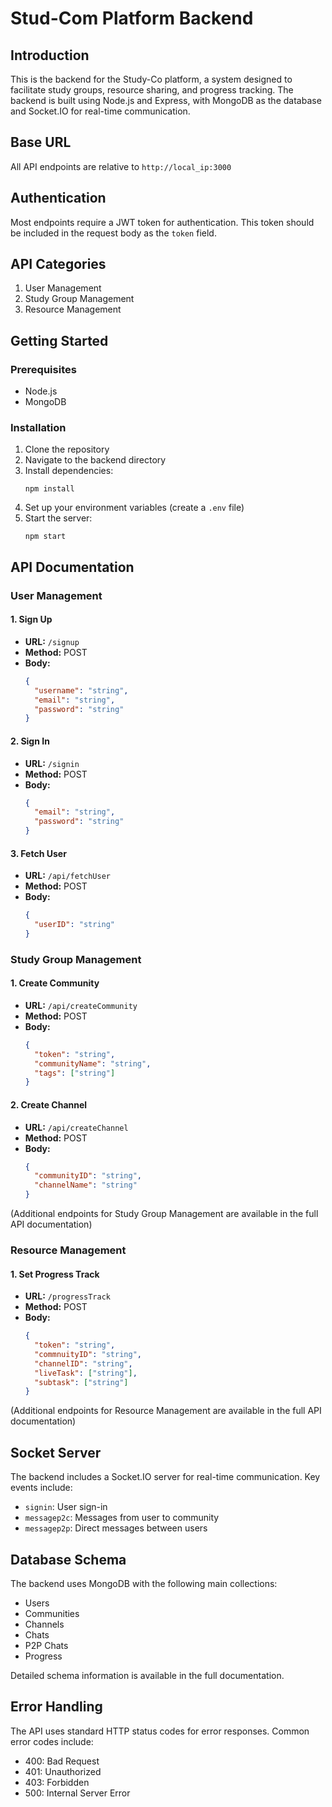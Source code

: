 # Stud-Com Platform Backend

## Introduction

This is the backend for the Study-Co platform, a system designed to facilitate study groups, resource sharing, and progress tracking. The backend is built using Node.js and Express, with MongoDB as the database and Socket.IO for real-time communication.

## Base URL

All API endpoints are relative to `http://local_ip:3000`

## Authentication

Most endpoints require a JWT token for authentication. This token should be included in the request body as the `token` field.

## API Categories

1. User Management
2. Study Group Management
3. Resource Management

## Getting Started

### Prerequisites

- Node.js
- MongoDB

### Installation

1. Clone the repository
2. Navigate to the backend directory
3. Install dependencies:
   ```
   npm install
   ```
4. Set up your environment variables (create a `.env` file)
5. Start the server:
   ```
   npm start
   ```

## API Documentation

### User Management

#### 1. Sign Up
- **URL:** `/signup`
- **Method:** POST
- **Body:**
  ```json
  {
    "username": "string",
    "email": "string",
    "password": "string"
  }
  ```

#### 2. Sign In
- **URL:** `/signin`
- **Method:** POST
- **Body:**
  ```json
  {
    "email": "string",
    "password": "string"
  }
  ```

#### 3. Fetch User
- **URL:** `/api/fetchUser`
- **Method:** POST
- **Body:**
  ```json
  {
    "userID": "string"
  }
  ```

### Study Group Management

#### 1. Create Community
- **URL:** `/api/createCommunity`
- **Method:** POST
- **Body:**
  ```json
  {
    "token": "string",
    "communityName": "string",
    "tags": ["string"]
  }
  ```

#### 2. Create Channel
- **URL:** `/api/createChannel`
- **Method:** POST
- **Body:**
  ```json
  {
    "communityID": "string",
    "channelName": "string"
  }
  ```

(Additional endpoints for Study Group Management are available in the full API documentation)

### Resource Management

#### 1. Set Progress Track
- **URL:** `/progressTrack`
- **Method:** POST
- **Body:**
  ```json
  {
    "token": "string",
    "commnuityID": "string",
    "channelID": "string",
    "liveTask": ["string"],
    "subtask": ["string"]
  }
  ```

(Additional endpoints for Resource Management are available in the full API documentation)

## Socket Server

The backend includes a Socket.IO server for real-time communication. Key events include:

- `signin`: User sign-in
- `messagep2c`: Messages from user to community
- `messagep2p`: Direct messages between users

## Database Schema

The backend uses MongoDB with the following main collections:

- Users
- Communities
- Channels
- Chats
- P2P Chats
- Progress

Detailed schema information is available in the full documentation.

## Error Handling

The API uses standard HTTP status codes for error responses. Common error codes include:

- 400: Bad Request
- 401: Unauthorized
- 403: Forbidden
- 500: Internal Server Error

